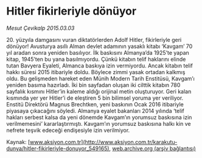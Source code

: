 # Hitler fikirleriyle dönüyor

*Mesut Çevikalp 2015.03.03*

<div class="pNewsDetailMainContent" itemprop="articleBody">
 <p>
  20. yüzyıla damgasını vuran diktatörlerden Adolf Hitler, fikirleriyle geri dönüyor! Avusturya asıllı Alman devlet adamının yasaklı kitabı ‘Kavgam’ 70 yıl aradan sonra yeniden basılıyor. İlk baskısını Almanya’da 1925’te yapan kitap, 1945’ten bu yana basılmıyordu. Çünkü kitabın telif haklarını elinde tutan Bavyera Eyaleti, Almanca baskıya izin vermiyordu. Ancak kitabın telif hakkı süresi 2015 itibariyle doldu. Böylece zimmi yasak ortadan kalkmış oldu. Bu gelişmeden hareket eden Münih Modern Tarih Enstitüsü, Kavgam’ı yeniden basıma hazırladı. İki bin sayfadan oluşan iki cilttik kitabın 780 sayfalık kısmını Hitler’in kaleme aldığı orijinal metin oluşturuyor. Geri kalan kısmında yer yer Hitler’i de eleştiren 5 bin bilimsel yoruma yer veriliyor. Enstitü Direktörü Magnus Brechtken, yeni baskının Ocak 2016 itibariyle piyasaya çıkacağını söyledi. Almanya eyalet bakanları 2014 yılında ‘telif hakları serbest kalsa da yeni dönemde Kavgam’ın yorumsuz baskısına izin verilmemesini’ kararlaştırmıştı. Kavgam’ın yorumsuz baskısına halkı kin ve nefrete teşvik edeceği endişesiyle izin verilmiyor.
 </p>
</div>


Kaynak: [www.aksiyon.com.tr](http://www.aksiyon.com.tr/karakutu-dunya/hitler-fikirleriyle-donuyor_549165), [web.archive.org (arşiv bağlantısı)](http://web.archive.org/web/20150731021337/http://www.aksiyon.com.tr/karakutu-dunya/hitler-fikirleriyle-donuyor_549165)
